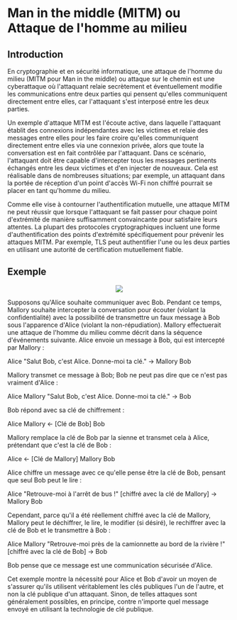 # Man in the middle (MITM) ou Attaque de l'homme au milieu

## Introduction 

En cryptographie et en sécurité informatique, une attaque de l'homme du milieu (MITM pour Man in the middle) ou attaque sur le chemin est une cyberattaque où l'attaquant relaie secrètement et éventuellement modifie les communications entre deux parties qui pensent qu'elles communiquent directement entre elles, car l'attaquant s'est interposé entre les deux parties.

Un exemple d'attaque MITM est l'écoute active, dans laquelle l'attaquant établit des connexions indépendantes avec les victimes et relaie des messages entre elles pour les faire croire qu'elles communiquent directement entre elles via une connexion privée, alors que toute la conversation est en fait contrôlée par l'attaquant. Dans ce scénario, l'attaquant doit être capable d'intercepter tous les messages pertinents échangés entre les deux victimes et d'en injecter de nouveaux. Cela est réalisable dans de nombreuses situations; par exemple, un attaquant dans la portée de réception d'un point d'accès Wi-Fi non chiffré pourrait se placer en tant qu'homme du milieu.

Comme elle vise à contourner l'authentification mutuelle, une attaque MITM ne peut réussir que lorsque l'attaquant se fait passer pour chaque point d'extrémité de manière suffisamment convaincante pour satisfaire leurs attentes. La plupart des protocoles cryptographiques incluent une forme d'authentification des points d'extrémité spécifiquement pour prévenir les attaques MITM. Par exemple, TLS peut authentifier l'une ou les deux parties en utilisant une autorité de certification mutuellement fiable.

## Exemple

<center>
<img src="https://www.pandasecurity.com/fr/mediacenter/src/uploads/2022/04/man-in-the-middle-attack-FR_02-Phases-of-man-in-middle-attack.png"/>
</center>

Supposons qu'Alice souhaite communiquer avec Bob. Pendant ce temps, Mallory souhaite intercepter la conversation pour écouter (violant la confidentialité) avec la possibilité de transmettre un faux message à Bob sous l'apparence d'Alice (violant la non-répudiation). Mallory effectuerait une attaque de l'homme du milieu comme décrit dans la séquence d'événements suivante.
Alice envoie un message à Bob, qui est intercepté par Mallory :

Alice "Salut Bob, c'est Alice. Donne-moi ta clé." →     Mallory     Bob

Mallory transmet ce message à Bob; Bob ne peut pas dire que ce n'est pas vraiment d'Alice :

Alice     Mallory "Salut Bob, c'est Alice. Donne-moi ta clé." →     Bob

Bob répond avec sa clé de chiffrement :

Alice     Mallory     ← [Clé de Bob] Bob

Mallory remplace la clé de Bob par la sienne et transmet cela à Alice, prétendant que c'est la clé de Bob :

Alice     ← [Clé de Mallory] Mallory     Bob

Alice chiffre un message avec ce qu'elle pense être la clé de Bob, pensant que seul Bob peut le lire :

Alice "Retrouve-moi à l'arrêt de bus !" [chiffré avec la clé de Mallory] →     Mallory     Bob

Cependant, parce qu'il a été réellement chiffré avec la clé de Mallory, Mallory peut le déchiffrer, le lire, le modifier (si désiré), le rechiffrer avec la clé de Bob et le transmettre à Bob :

Alice     Mallory "Retrouve-moi près de la camionnette au bord de la rivière !" [chiffré avec la clé de Bob] →     Bob

Bob pense que ce message est une communication sécurisée d'Alice.

Cet exemple montre la nécessité pour Alice et Bob d'avoir un moyen de s'assurer qu'ils utilisent véritablement les clés publiques l'un de l'autre, et non la clé publique d'un attaquant. Sinon, de telles attaques sont généralement possibles, en principe, contre n'importe quel message envoyé en utilisant la technologie de clé publique.
